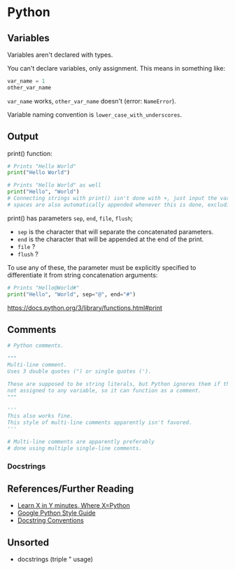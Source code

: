 # Python
## Variables
Variables aren't declared with types. 

You can't declare variables, only assignment. This means in something like:

``` py
var_name = 1
other_var_name
```

`var_name` works, `other_var_name` doesn't (error: `NameError`).

Variable naming convention is `lower_case_with_underscores`.
## Output
print() function:

``` py
# Prints "Hello World"
print("Hello World")

# Prints "Hello World" as well
print("Hello", "World")  
# Connecting strings with print() isn't done with +, just input the variables as parameters;
# spaces are also automatically appended whenever this is done, excluding the final parameter
```

print() has parameters `sep`, `end`, `file`, `flush`;

* `sep` is the character that will separate the concatenated parameters.
* `end` is the character that will be appended at the end of the print.
* `file` ?
* `flush` ?

To use any of these, the parameter must be explicitly specified to differentiate it from string concatenation arguments:

``` py
# Prints "Hello@World#"
print("Hello", "World", sep="@", end="#") 
```

https://docs.python.org/3/library/functions.html#print


## Comments
``` py
# Python comments.

"""
Multi-line comment.
Uses 3 double quotes (") or single quotes (').

These are supposed to be string literals, but Python ignores them if they're
not assigned to any variable, so it can function as a comment.
"""

'''
This also works fine.
This style of multi-line comments apparently isn't favored.
'''

# Multi-line comments are apparently preferably
# done using multiple single-line comments.
```

### Docstrings

## References/Further Reading
* [Learn X in Y minutes, Where X=Python](https://learnxinyminutes.com/docs/python/)
* [Google Python Style Guide](https://google.github.io/styleguide/pyguide.html)
* [Docstring Conventions](https://www.python.org/dev/peps/pep-0257/)

## Unsorted
* docstrings (triple " usage)